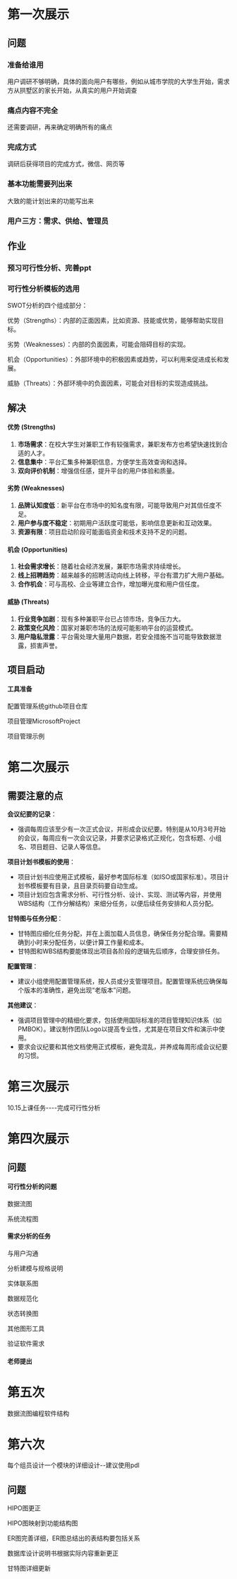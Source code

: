 # 第一次展示

## 问题

### 准备给谁用

用户调研不够明确，具体的面向用户有哪些，例如从城市学院的大学生开始，需求方从拱墅区的家长开始，从真实的用户开始调查

### 痛点内容不完全

还需要调研，再来确定明确所有的痛点

### 完成方式

调研后获得项目的完成方式，微信、网页等

### 基本功能需要列出来

大致的能计划出来的功能写出来

### 用户三方：需求、供给、管理员

## 作业

### 预习可行性分析、完善ppt

### 可行性分析模板的选用



SWOT分析的四个组成部分：

优势（Strengths）：内部的正面因素，比如资源、技能或优势，能够帮助实现目标。

劣势（Weaknesses）：内部的负面因素，可能会阻碍目标的实现。

机会（Opportunities）：外部环境中的积极因素或趋势，可以利用来促进成长和发展。

威胁（Threats）：外部环境中的负面因素，可能会对目标的实现造成挑战。



## 解决

#### 优势 (Strengths)

1. **市场需求**：在校大学生对兼职工作有较强需求，兼职发布方也希望快速找到合适的人才。
2. **信息集中**：平台汇集多种兼职信息，方便学生高效查询和选择。
3. **双向评价机制**：增强信任感，提升平台的用户体验和质量。

#### 劣势 (Weaknesses)

1. **品牌认知度低**：新平台在市场中的知名度有限，可能导致用户对其信任度不足。
2. **用户参与度不稳定**：初期用户活跃度可能低，影响信息更新和互动效果。
3. **资源有限**：项目启动阶段可能面临资金和技术支持不足的问题。

#### 机会 (Opportunities)

1. **社会需求增长**：随着社会经济发展，兼职市场需求持续增长。
2. **线上招聘趋势**：越来越多的招聘活动向线上转移，平台有潜力扩大用户基础。
3. **合作机会**：可与高校、企业等建立合作，增加曝光度和用户信任度。

#### 威胁 (Threats)

1. **行业竞争加剧**：现有多种兼职平台已占领市场，竞争压力大。
2. **政策变化风险**：国家对兼职市场的法规可能影响平台的运营模式。
3. **用户隐私泄露**：平台需处理大量用户数据，若安全措施不当可能导致数据泄露，损害声誉。



## 项目启动

#### 工具准备

配置管理系统github项目仓库

项目管理MicrosoftProject

项目管理示例



# 第二次展示

## 需要注意的点

**会议纪要的记录**：

- 强调每周应该至少有一次正式会议，并形成会议纪要。特别是从10月3号开始的会议，每周应有一次会议记录，并要求记录格式正规化，包含标题、小组名、项目题目、记录人等信息。

**项目计划书模板的使用**：

- 项目计划书应使用正式模板，最好参考国际标准（如ISO或国家标准）。项目计划书模板要有目录，且目录页码要自动生成。
- 项目计划应包含需求分析、可行性分析、设计、实现、测试等内容，并使用WBS结构（工作分解结构）来细分任务，以便后续任务安排和人员分配。

**甘特图与任务分配**：

- 甘特图应细化任务分配，并在上面加载人员信息，确保任务分配合理。需要精确到小时来分配任务，以便计算工作量和成本。
- 甘特图和WBS结构要能体现出项目各阶段的逻辑先后顺序，合理安排任务。

**配置管理**：

- 建议小组使用配置管理系统，按人员或分支管理项目。配置管理系统应确保每个版本的准确性，避免出现“老版本”问题。

**其他建议**：

- 强调项目管理中的精细化要求，包括使用国际标准的项目管理知识体系（如PMBOK）。建议制作团队Logo以提高专业性，尤其是在项目文件和演示中使用。
- 要求会议纪要和其他文档使用正式模板，避免混乱，并养成每周形成会议纪要的习惯。

# 第三次展示

10.15上课任务----完成可行性分析

# 第四次展示

## 问题

#### 可行性分析的问题

数据流图

系统流程图

#### 需求分析的任务

与用户沟通

分析建模与规格说明

实体联系图

数据规范化

状态转换图

其他图形工具

验证软件需求

#### 老师提出

# 第五次

数据流图编程软件结构

# 第六次

每个组员设计一个模块的详细设计--建议使用pdl

## 问题

HIPO图更正

HIPO图映射到功能结构图

ER图完善详细，ER图总结出的表结构要包括关系

数据库设计说明书根据实际内容重新更正

甘特图详细更新

